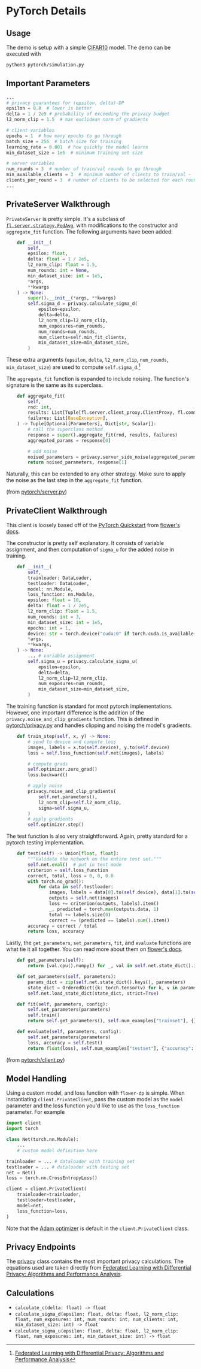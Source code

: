 # PyTorch Details

## Usage

The demo is setup with a simple [CIFAR10](https://pytorch.org/tutorials/beginner/blitz/cifar10_tutorial.html) model. The demo can be executed with

```bash
python3 pytorch/simulation.py
```

## Important Parameters

```python
...
# privacy guarantees for (epsilon, delta)-DP
epsilon = 0.8  # lower is better
delta = 1 / 2e5 # probability of exceeding the privacy budget
l2_norm_clip = 1.5  # max euclidean norm of gradients

# client variables
epochs = 1  # how many epochs to go through
batch_size = 256  # batch size for training
learning_rate = 0.001  # how quickly the model learns
min_dataset_size = 1e5  # minimum training set size

# server variables
num_rounds = 3  # number of train/val rounds to go through
min_available_clients = 3  # minimum number of clients to train/val - `N``
clients_per_round = 3  # number of clients to be selected for each round - `K`
...
```

## PrivateServer Walkthrough

`PrivateServer` is pretty simple. It's a subclass of [`fl.server.strategy.FedAvg`](https://github.com/adap/flower/blob/main/src/py/flwr/server/strategy/fedavg.py), with modifications to the constructor and `aggregate_fit` function. The following arguments have been added:

```python
    def __init__(
        self,
        epsilon: float,
        delta: float = 1 / 2e5,
        l2_norm_clip: float = 1.5,
        num_rounds: int = None,
        min_dataset_size: int = 1e5,
        *args,
        **kwargs
    ) -> None:
        super().__init__(*args, **kwargs)
        self.sigma_d = privacy.calculate_sigma_d(
            epsilon=epsilon,
            delta=delta,
            l2_norm_clip=l2_norm_clip,
            num_exposures=num_rounds,
            num_rounds=num_rounds,
            num_clients=self.min_fit_clients,
            min_dataset_size=min_dataset_size,
        )
```

These extra arguments (`epsilon`, `delta`, `l2_norm_clip`, `num_rounds`, `min_dataset_size`) are used to compute `self.sigma_d`.[^dpfl]

The `aggregate_fit` function is expanded to include noising. The function's signature is the same as its superclass.

```python
    def aggregate_fit(
        self,
        rnd: int,
        results: List[Tuple[fl.server.client_proxy.ClientProxy, fl.common.FitRes]],
        failures: List[BaseException],
    ) -> Tuple[Optional[Parameters], Dict[str, Scalar]]:
        # call the superclass method
        response = super().aggregate_fit(rnd, results, failures)
        aggregated_params = response[0]

        # add noise
        noised_parameters = privacy.server_side_noise(aggregated_params, self.sigma_d)
        return noised_parameters, response[1]
```

Naturally, this can be extended to any other strategy. Make sure to apply the noise as the last step in the `aggregate_fit` function.

(from [pytorch/server.py](pytorch/server.py))

## PrivateClient Walkthrough

This client is loosely based off of the [PyTorch Quickstart](https://flower.dev/docs/quickstart_pytorch.html) from [flower's docs](https://flower.dev/docs/index.html).

The constructor is pretty self explanatory. It consists of variable assignment, and then computation of `sigma_u` for the added noise in training.

```python
    def __init__(
        self,
        trainloader: DataLoader,
        testloader: DataLoader,
        model: nn.Module,
        loss_function: nn.Module,
        epsilon: float = 10,
        delta: float = 1 / 2e5,
        l2_norm_clip: float = 1.5,
        num_rounds: int = 3,
        min_dataset_size: int = 1e5,
        epochs: int = 1,
        device: str = torch.device("cuda:0" if torch.cuda.is_available() else "cpu"),
        *args,
        **kwargs,
    ) -> None:
        ... # variable assignment
        self.sigma_u = privacy.calculate_sigma_u(
            epsilon=epsilon,
            delta=delta,
            l2_norm_clip=l2_norm_clip,
            num_exposures=num_rounds,
            min_dataset_size=min_dataset_size,
        )
```

The training function is standard for most pytorch implementations. However, one important difference is the addition of the `privacy.noise_and_clip_gradients` function. This is defined in [pytorch/privacy.py](pytorch/privacy.py) and handles clipping and noising the model's gradients.

```python
    def train_step(self, x, y) -> None:
        # send to device and compute loss
        images, labels = x.to(self.device), y.to(self.device)
        loss = self.loss_function(self.net(images), labels)

        # compute grads
        self.optimizer.zero_grad()
        loss.backward()

        # apply noise
        privacy.noise_and_clip_gradients(
            self.net.parameters(),
            l2_norm_clip=self.l2_norm_clip,
            sigma=self.sigma_u,
        )
        # apply gradients
        self.optimizer.step()

```

The test function is also very straightforward. Again, pretty standard for a pytorch testing implementation.

```python
    def test(self) -> Union[float, float]:
        """Validate the network on the entire test set."""
        self.net.eval()  # put in test mode
        criterion = self.loss_function
        correct, total, loss = 0, 0, 0.0
        with torch.no_grad():
            for data in self.testloader:
                images, labels = data[0].to(self.device), data[1].to(self.device)
                outputs = self.net(images)
                loss += criterion(outputs, labels).item()
                _, predicted = torch.max(outputs.data, 1)
                total += labels.size(0)
                correct += (predicted == labels).sum().item()
        accuracy = correct / total
        return loss, accuracy
```

Lastly, the `get_parameters`, `set_parameters`, `fit`, and `evaluate` functions are what tie it all together. You can read more about them on [flower's docs](https://flower.dev/docs/quickstart_pytorch.html).

```python
    def get_parameters(self):
        return [val.cpu().numpy() for _, val in self.net.state_dict().items()]

    def set_parameters(self, parameters):
        params_dict = zip(self.net.state_dict().keys(), parameters)
        state_dict = OrderedDict({k: torch.tensor(v) for k, v in params_dict})
        self.net.load_state_dict(state_dict, strict=True)

    def fit(self, parameters, config):
        self.set_parameters(parameters)
        self.train()
        return self.get_parameters(), self.num_examples["trainset"], {}

    def evaluate(self, parameters, config):
        self.set_parameters(parameters)
        loss, accuracy = self.test()
        return float(loss), self.num_examples["testset"], {"accuracy": float(accuracy)}
```

(from [pytorch/client.py](pytorch/client.py))

## Model Handling

Using a custom model, and loss function with `flower-dp` is simple. When instantiating `client.PrivateClient`, pass the custom model as the `model` parameter and the loss function you'd like to use as the `loss_function` parameter. For example

```python
import client
import torch

class Net(torch.nn.Module):
    ...
    # custom model definition here

trainloader = ... # dataloader with training set
testloader = ... # dataloader with testing set
net = Net()
loss = torch.nn.CrossEntropyLoss()

client = client.PrivateClient(
    trainloader=trainloader,
    testloader=testloader,
    model=net,
    loss_function=loss,
)
```

Note that the [Adam optimizer](https://pytorch.org/docs/stable/generated/torch.optim.Adam.html) is default in the `client.PrivateClient` class.

## Privacy Endpoints

The [privacy](pytorch/privacy.py) class contains the most important privacy calculations. The equations used are taken directly from [Federated Learning with Differential Privacy: Algorithms and Performance Analysis](https://doi.org/10.48550/arXiv.1911.00222).

## Calculations

- `calculate_c(delta: float) -> float`
- `calculate_sigma_d(epsilon: float, delta: float, l2_norm_clip: float, num_exposures: int, num_rounds: int, num_clients: int, min_dataset_size: int) -> float`
- `calculate_sigma_u(epsilon: float, delta: float, l2_norm_clip: float, num_exposures: int, min_dataset_size: int) -> float`
  
[^dpsgd]: [DP-SGD explained](https://medium.com/pytorch/differential-privacy-series-part-1-dp-sgd-algorithm-explained-12512c3959a3)
[^dpfl]: [Federated Learning with Differential Privacy: Algorithms and Performance Analysis](https://doi.org/10.48550/arXiv.1911.00222)
[^dpfl2]: [Federated Learning and Differential Privacy: Software tools analysis, the Sherpa.ai FL framework and methodological guidelines for preserving data privacy](https://doi.org/10.48550/arXiv.2007.00914)
